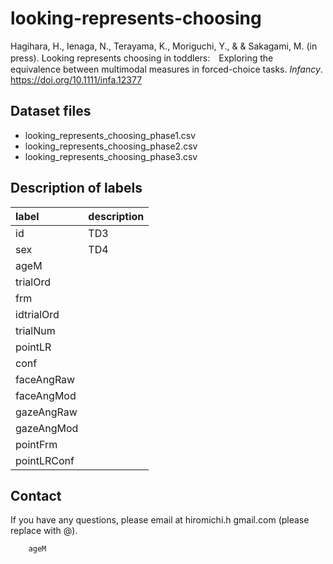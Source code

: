 # looking-represents-choosing

Hagihara, H., Ienaga, N., Terayama, K., Moriguchi, Y., & & Sakagami, M. (in press). Looking represents choosing in toddlers:　Exploring the equivalence between multimodal measures in forced-choice tasks. *Infancy*. https://doi.org/10.1111/infa.12377


## Dataset files
- looking_represents_choosing_phase1.csv
- looking_represents_choosing_phase2.csv
- looking_represents_choosing_phase3.csv


## Description of labels
| label | description |
|:----|:----|
| id | TD3 |
| sex | TD4 |
| ageM |
| trialOrd |
| frm |
| idtrialOrd |
| trialNum
| pointLR
| conf
| faceAngRaw
| faceAngMod
| gazeAngRaw
| gazeAngMod
| pointFrm
| pointLRConf


## Contact
If you have any questions, please email at hiromichi.h <at> gmail.com (please replace <at> with @).


		ageM											
